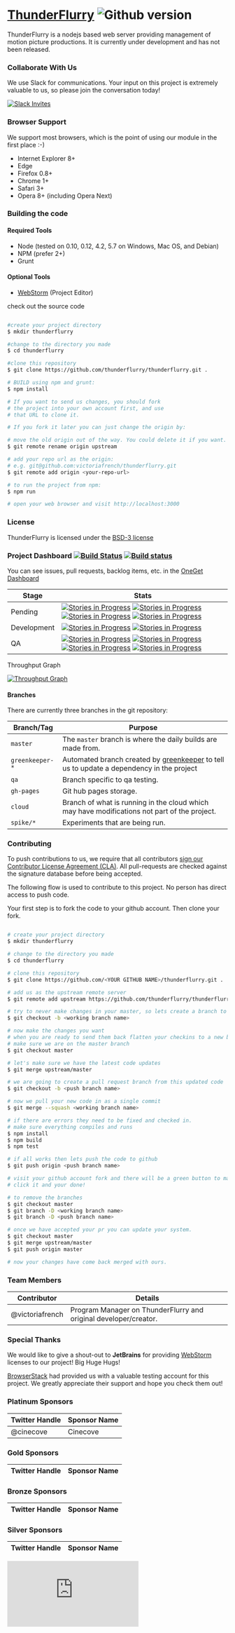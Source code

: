 
# [ThunderFlurry](http://github.com/thunderflurry/thunderflurry) ![Github version](https://img.shields.io/github/release/thunderflurry/thunderflurry.svg?label=Current%20Version)

ThunderFlurry is a nodejs based web server providing management of motion picture productions. It is currently under development and has not been released.

### Collaborate With Us

We use Slack for communications. Your input on this project is extremely valuable to us, so please join the conversation today!

[![Slack Invites](https://img.shields.io/badge/%23Slack-Collaborate%20With%20Us-blue.svg)](https://thunderflurry.signup.team/)

### Browser Support

We support most browsers, which is the point of using our module in the first place :-)

* Internet Explorer 8+
* Edge
* Firefox 0.8+
* Chrome 1+
* Safari 3+
* Opera 8+ (including Opera Next)

### Building the code

#### Required Tools
- Node (tested on 0.10, 0.12, 4.2, 5.7 on Windows, Mac OS, and Debian)
- NPM (prefer 2+)
- Grunt

#### Optional Tools
- [WebStorm](http://jetbrains.com/webstorm) (Project Editor)

check out the source code
``` bash

#create your project directory
$ mkdir thunderflurry

#change to the directory you made
$ cd thunderflurry

#clone this repository
$ git clone https://github.com/thunderflurry/thunderflurry.git .

# BUILD using npm and grunt:
$ npm install

# If you want to send us changes, you should fork
# the project into your own account first, and use
# that URL to clone it.

# If you fork it later you can just change the origin by:

# move the old origin out of the way. You could delete it if you want.
$ git remote rename origin upstream

# add your repo url as the origin:
# e.g. git@github.com:victoriafrench/thunderflurry.git
$ git remote add origin <your-repo-url>

# to run the project from npm:
$ npm run

# open your web browser and visit http://localhost:3000

```

### License

ThunderFlurry is licensed under the [BSD-3 license](./LICENSE.md)


### Project Dashboard [![Build Status](https://travis-ci.org/ThunderFlurry/thunderflurry.svg)](https://travis-ci.org/ThunderFlurry/thunderflurry) [![Build status](https://ci.appveyor.com/api/projects/status/1qntrvsgmtls9sc8?svg=true)](https://ci.appveyor.com/project/victoriafrench/thunderflurry)

You can see issues, pull requests, backlog items, etc. in the [OneGet Dashboard](https://waffle.io/thunderflurry/thunderflurry)

| Stage | Stats |
| ------- | ---------------------------|
|Pending|[![Stories in Progress](https://badge.waffle.io/thunderflurry/thunderflurry.svg?label=triage&title=Triage)](http://waffle.io/thunderflurry/thunderflurry) [![Stories in Progress](https://badge.waffle.io/thunderflurry/thunderflurry.svg?label=Bug&title=Bug)](http://waffle.io/thunderflurry/thunderflurry) [![Stories in Progress](https://badge.waffle.io/thunderflurry/thunderflurry.svg?label=Discussion&title=Discussion)](http://waffle.io/thunderflurry/thunderflurry) [![Stories in Progress](https://badge.waffle.io/thunderflurry/thunderflurry.svg?label=enhancement&title=New%20Feature)](http://waffle.io/thunderflurry/thunderflurry) |
|Development|[![Stories in Progress](https://badge.waffle.io/thunderflurry/thunderflurry.svg?label=ready&title=Ready%20For%20Dev)](http://waffle.io/thunderflurry/thunderflurry) [![Stories in Progress](https://badge.waffle.io/thunderflurry/thunderflurry.svg?label=in%20progress&title=In%20Progress)](http://waffle.io/thunderflurry/thunderflurry)|
|QA|[![Stories in Progress](https://badge.waffle.io/thunderflurry/thunderflurry.svg?label=qa-ready&title=QA%20Ready)](http://waffle.io/thunderflurry/thunderflurry) [![Stories in Progress](https://badge.waffle.io/thunderflurry/thunderflurry.svg?label=testing&title=QA%20Testing)](http://waffle.io/thunderflurry/thunderflurry) [![Stories in Progress](https://badge.waffle.io/thunderflurry/thunderflurry.svg?label=pull-failed&title=Failed%20QA)](http://waffle.io/thunderflurry/thunderflurry) [![Stories in Progress](https://badge.waffle.io/thunderflurry/thunderflurry.svg?label=pull-ready&title=Passed%20QA)](http://waffle.io/thunderflurry/thunderflurry)|

Throughput Graph

[![Throughput Graph](https://graphs.waffle.io/thunderflurry/thunderflurry/throughput.svg)](https://waffle.io/thunderflurry/thunderflurry/metrics)


#### Branches

There are currently three branches in the git repository:

| Branch/Tag | Purpose |
| ------- | ---------------------------|
|`master`|  The `master` branch is where the daily builds are made from.  |
|`greenkeeper-*`| Automated branch created by [greenkeeper](http://greenkeeper.io) to tell us to update a dependency in the project |
|`qa`| Branch specific to qa testing. |
|`gh-pages`| Git hub pages storage. |
|`cloud`| Branch of what is running in the cloud which may have modifications not part of the project. |
|`spike/*`| Experiments that are being run. |

### Contributing

To push contributions to us, we require that all contributors [sign our Contributor License Agreement (CLA)](https://goo.gl/forms/QaGa75iQYe). All pull-requests are checked against the signature database before being accepted.

The following flow is used to contribute to this project. No person has direct access to push code.

Your first step is to fork the code to your github account. Then clone your fork.

``` bash

# create your project directory
$ mkdir thunderflurry

# change to the directory you made
$ cd thunderflurry

# clone this repository
$ git clone https://github.com/<YOUR GITHUB NAME>/thunderflurry.git .

# add us as the upstream remote server
$ git remote add upstream https://github.com/thunderflurry/thunderflurry.git

# try to never make changes in your master, so lets create a branch to work in
$ git checkout -b <working branch name>

# now make the changes you want
# when you are ready to send them back flatten your checkins to a new branch for us
# make sure we are on the master branch
$ git checkout master

# let's make sure we have the latest code updates
$ git merge upstream/master

# we are going to create a pull request branch from this updated code
$ git checkout -b <push branch name>

# now we pull your new code in as a single commit
$ git merge --squash <working branch name>

# if there are errors they need to be fixed and checked in.
# make sure everything compiles and runs
$ npm install
$ npm build
$ npm test

# if all works then lets push the code to github
$ git push origin <push branch name>

# visit your github account fork and there will be a green button to make a pull request.
# click it and your done!

# to remove the branches
$ git checkout master
$ git branch -D <working branch name>
$ git branch -D <push branch name>

# once we have accepted your pr you can update your system.
$ git checkout master
$ git merge upstream/master
$ git push origin master

# now your changes have come back merged with ours.

```


### Team Members

| Contributor | Details |
| ------- | ---------------------------|
|@victoriafrench|  Program Manager on ThunderFlurry and original developer/creator. |

### Special Thanks

We would like to give a shout-out to **JetBrains** for providing [WebStorm](https://www.jetbrains.com/webstorm/) licenses to our project! Big Huge Hugs!

[BrowserStack](http://browserstack.com) had provided us with a valuable testing account for this project. We greatly appreciate their support and hope you check them out!

### Platinum Sponsors

| Twitter Handle | Sponsor Name |
| ------- | ---------------------------|
|@cinecove|  Cinecove |

### Gold Sponsors

| Twitter Handle | Sponsor Name |
| ------- | ---------------------------|


### Bronze Sponsors

| Twitter Handle | Sponsor Name |
| ------- | ---------------------------|


### Silver Sponsors

| Twitter Handle | Sponsor Name |
| ------- | ---------------------------|


[![Analytics](https://ga-beacon.appspot.com/UA-75301203-2/thunderflurry/readme.md)](https://github.com/igrigorik/ga-beacon)


